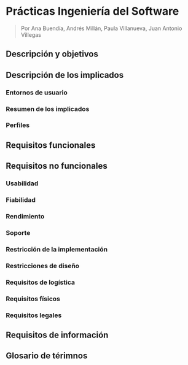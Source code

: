# Prácticas Ingeniería del Software

> Por Ana Buendía, Andrés Millán, Paula Villanueva, Juan Antonio Villegas

## Descripción y objetivos


## Descripción de los implicados

### Entornos de usuario
### Resumen de los implicados
### Perfiles


## Requisitos funcionales


## Requisitos no funcionales

### Usabilidad
### Fiabilidad
### Rendimiento
### Soporte
### Restricción de la implementación
### Restricciones de diseño
### Requisitos de logística
### Requisitos físicos
### Requisitos legales


## Requisitos de información


## Glosario de térimnos